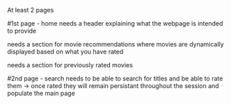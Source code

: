 At least 2 pages


#1st page - home
needs a header explaining what the webpage is intended to provide

needs a section for movie recommendations where movies are dynamically displayed based on what you have rated

needs a section for previously rated movies

#2nd page - search
needs to be able to search for titles and be able to rate them ->
	once rated they will remain persistant throughout the session and populate the main page
